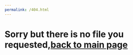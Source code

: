 ```yaml
---
permalink: /404.html
---
```

# Sorry but there is no file you requested,[back to main page](https://cj05.github.io)

